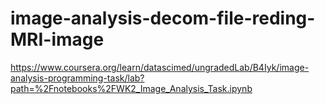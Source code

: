 # image-analysis-decom-file-reding-MRI-image


https://www.coursera.org/learn/datascimed/ungradedLab/B4Iyk/image-analysis-programming-task/lab?path=%2Fnotebooks%2FWK2_Image_Analysis_Task.ipynb
